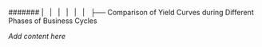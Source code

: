 ####### |   |   |   |   |   |   ├── Comparison of Yield Curves during Different Phases of Business Cycles

*Add content here*